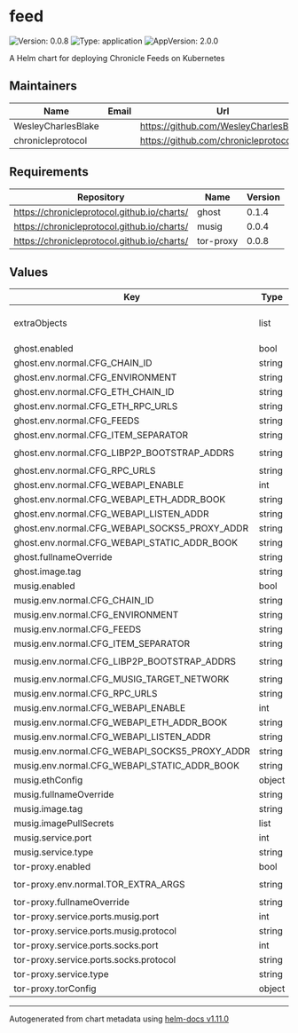 # feed

![Version: 0.0.8](https://img.shields.io/badge/Version-0.0.8-informational?style=flat-square) ![Type: application](https://img.shields.io/badge/Type-application-informational?style=flat-square) ![AppVersion: 2.0.0](https://img.shields.io/badge/AppVersion-2.0.0-informational?style=flat-square)

A Helm chart for deploying Chronicle Feeds on Kubernetes

## Maintainers

| Name | Email | Url |
| ---- | ------ | --- |
| WesleyCharlesBlake |  | <https://github.com/WesleyCharlesBlake> |
| chronicleprotocol |  | <https://github.com/chronicleprotocol> |

## Requirements

| Repository | Name | Version |
|------------|------|---------|
| https://chronicleprotocol.github.io/charts/ | ghost | 0.1.4 |
| https://chronicleprotocol.github.io/charts/ | musig | 0.0.4 |
| https://chronicleprotocol.github.io/charts/ | tor-proxy | 0.0.8 |

## Values

| Key | Type | Default | Description |
|-----|------|---------|-------------|
| extraObjects | list | `[]` | Extra K8s manifests to deploy |
| ghost.enabled | bool | `true` |  |
| ghost.env.normal.CFG_CHAIN_ID | string | `"11155111"` |  |
| ghost.env.normal.CFG_ENVIRONMENT | string | `"stage"` |  |
| ghost.env.normal.CFG_ETH_CHAIN_ID | string | `"1"` |  |
| ghost.env.normal.CFG_ETH_RPC_URLS | string | `"https://eth.llamarpc.com"` |  |
| ghost.env.normal.CFG_FEEDS | string | `"stage"` |  |
| ghost.env.normal.CFG_ITEM_SEPARATOR | string | `"\n"` |  |
| ghost.env.normal.CFG_LIBP2P_BOOTSTRAP_ADDRS | string | `"/dns/spire-bootstrap1.makerops.services/tcp/8000/p2p/12D3KooWRfYU5FaY9SmJcRD5Ku7c1XMBRqV6oM4nsnGQ1QRakSJi"` |  |
| ghost.env.normal.CFG_RPC_URLS | string | `"https://rpc.sepolia.org"` |  |
| ghost.env.normal.CFG_WEBAPI_ENABLE | int | `1` |  |
| ghost.env.normal.CFG_WEBAPI_ETH_ADDR_BOOK | string | `"0x504Fdbc4a9386c2C48A5775a6967beB00dAa9E9a"` |  |
| ghost.env.normal.CFG_WEBAPI_LISTEN_ADDR | string | `""` |  |
| ghost.env.normal.CFG_WEBAPI_SOCKS5_PROXY_ADDR | string | `"tor-proxy:9050"` |  |
| ghost.env.normal.CFG_WEBAPI_STATIC_ADDR_BOOK | string | `""` |  |
| ghost.fullnameOverride | string | `"ghost"` |  |
| ghost.image.tag | string | `"0.13.7"` |  |
| musig.enabled | bool | `true` |  |
| musig.env.normal.CFG_CHAIN_ID | string | `"11155111"` |  |
| musig.env.normal.CFG_ENVIRONMENT | string | `"prod"` |  |
| musig.env.normal.CFG_FEEDS | string | `"prod"` |  |
| musig.env.normal.CFG_ITEM_SEPARATOR | string | `"\n"` |  |
| musig.env.normal.CFG_LIBP2P_BOOTSTRAP_ADDRS | string | `"/dns/spire-bootstrap1.makerops.services/tcp/8000/p2p/12D3KooWRfYU5FaY9SmJcRD5Ku7c1XMBRqV6oM4nsnGQ1QRakSJi"` |  |
| musig.env.normal.CFG_MUSIG_TARGET_NETWORK | string | `"sep"` |  |
| musig.env.normal.CFG_RPC_URLS | string | `"https://rpc.sepolia.org"` |  |
| musig.env.normal.CFG_WEBAPI_ENABLE | int | `1` |  |
| musig.env.normal.CFG_WEBAPI_ETH_ADDR_BOOK | string | `"0x504Fdbc4a9386c2C48A5775a6967beB00dAa9E9a"` |  |
| musig.env.normal.CFG_WEBAPI_LISTEN_ADDR | string | `":8080"` |  |
| musig.env.normal.CFG_WEBAPI_SOCKS5_PROXY_ADDR | string | `"tor-proxy:9050"` |  |
| musig.env.normal.CFG_WEBAPI_STATIC_ADDR_BOOK | string | `""` |  |
| musig.ethConfig | object | `{}` |  |
| musig.fullnameOverride | string | `"musig"` |  |
| musig.image.tag | string | `"0.2.11"` |  |
| musig.imagePullSecrets | list | `[]` |  |
| musig.service.port | int | `8080` |  |
| musig.service.type | string | `"ClusterIP"` |  |
| tor-proxy.enabled | bool | `true` |  |
| tor-proxy.env.normal.TOR_EXTRA_ARGS | string | `"SocksPort 0.0.0.0:9050\nHiddenServiceDir /var/lib/tor/hidden_services\nHiddenServicePort 8888 musig:8080\n"` |  |
| tor-proxy.fullnameOverride | string | `"tor-proxy"` |  |
| tor-proxy.service.ports.musig.port | int | `8888` |  |
| tor-proxy.service.ports.musig.protocol | string | `"TCP"` |  |
| tor-proxy.service.ports.socks.port | int | `9050` |  |
| tor-proxy.service.ports.socks.protocol | string | `"TCP"` |  |
| tor-proxy.service.type | string | `"ClusterIP"` |  |
| tor-proxy.torConfig | object | `{}` |  |

----------------------------------------------
Autogenerated from chart metadata using [helm-docs v1.11.0](https://github.com/norwoodj/helm-docs/releases/v1.11.0)
